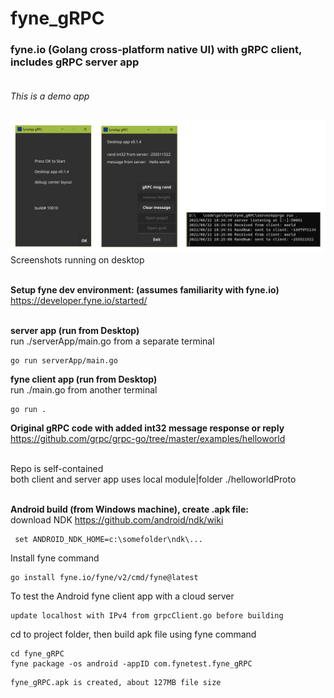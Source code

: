 # fyne_gRPC
### fyne.io (Golang cross-platform native UI) with gRPC client, includes gRPC server app <br/> <br/>

*This is a demo app* <br/><br/>

![alt text](https://raw.githubusercontent.com/johndelavega/assets/master/fyne_gRPC/screen_shot1.png)
Screenshots running on desktop
<br/> <br/>

**Setup fyne dev environment: (assumes familiarity with fyne.io)** <br/>
  https://developer.fyne.io/started/  <br/> <br/>


**server app (run from Desktop)** <br/>
run ./serverApp/main.go from a separate terminal

```
go run serverApp/main.go
```

**fyne client app (run from Desktop)**  <br/>
run ./main.go from another terminal

```
go run .
```

**Original gRPC code with added int32 message response or reply** <br/>
  https://github.com/grpc/grpc-go/tree/master/examples/helloworld  <br/><br/>
  

Repo is self-contained  <br/>
both client and server app uses local module|folder ./helloworldProto <br/><br/>


**Android build (from Windows machine), create .apk file:** <br/>
 download NDK 
https://github.com/android/ndk/wiki
~~~
 set ANDROID_NDK_HOME=c:\somefolder\ndk\...
~~~
Install fyne command <br/>
~~~
go install fyne.io/fyne/v2/cmd/fyne@latest
~~~


To test the Android fyne client app with a cloud server

~~~
update localhost with IPv4 from grpcClient.go before building
~~~

cd to project folder, then build apk file using fyne command
~~~
cd fyne_gRPC 
fyne package -os android -appID com.fynetest.fyne_gRPC
~~~
~~~
fyne_gRPC.apk is created, about 127MB file size
~~~
